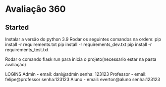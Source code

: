 # Avaliação 360

## Started

Instalar a versão do python 3.9
Rodar os seguintes comandos na ordem:
pip install -r requirements.txt
pip install -r requirements_dev.txt
pip install -r requirements_test.txt

Rodar o comando flask run para inicia o projeto(necessario estar na pasta avaliação)

LOGINS
Admin - email: dani@admin senha: 123123
Professor - email: felipe@professor senha:123123
Aluno - email: everton@aluno senha:123123